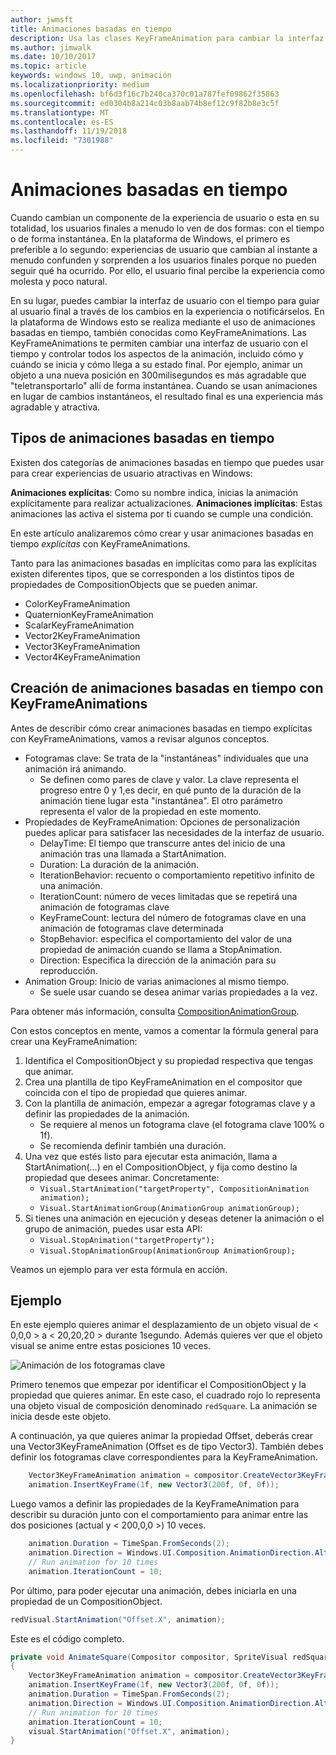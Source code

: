 ```yaml
---
author: jwmsft
title: Animaciones basadas en tiempo
description: Usa las clases KeyFrameAnimation para cambiar la interfaz de usuario con el tiempo.
ms.author: jimwalk
ms.date: 10/10/2017
ms.topic: article
keywords: windows 10, uwp, animación
ms.localizationpriority: medium
ms.openlocfilehash: bf6d3f16c7b240ca370c01a787fef09862f35863
ms.sourcegitcommit: ed0304b8a214c03b8aab74b8ef12c9f82b8e3c5f
ms.translationtype: MT
ms.contentlocale: es-ES
ms.lasthandoff: 11/19/2018
ms.locfileid: "7301988"
---
```

# <a name="time-based-animations"></a>Animaciones basadas en tiempo

Cuando cambian un componente de la experiencia de usuario o esta en su totalidad, los usuarios finales a menudo lo ven de dos formas: con el tiempo o de forma instantánea. En la plataforma de Windows, el primero es preferible a lo segundo: experiencias de usuario que cambian al instante a menudo confunden y sorprenden a los usuarios finales porque no pueden seguir qué ha ocurrido. Por ello, el usuario final percibe la experiencia como molesta y poco natural.

En su lugar, puedes cambiar la interfaz de usuario con el tiempo para guiar al usuario final a través de los cambios en la experiencia o notificárselos. En la plataforma de Windows esto se realiza mediante el uso de animaciones basadas en tiempo, también conocidas como KeyFrameAnimations. Las KeyFrameAnimations te permiten cambiar una interfaz de usuario con el tiempo y controlar todos los aspectos de la animación, incluido cómo y cuándo se inicia y cómo llega a su estado final. Por ejemplo, animar un objeto a una nueva posición en 300milisegundos es más agradable que "teletransportarlo" allí de forma instantánea. Cuando se usan animaciones en lugar de cambios instantáneos, el resultado final es una experiencia más agradable y atractiva.

## <a name="types-of-time-based-animations"></a>Tipos de animaciones basadas en tiempo

Existen dos categorías de animaciones basadas en tiempo que puedes usar para crear experiencias de usuario atractivas en Windows:

**Animaciones explícitas**: Como su nombre indica, inicias la animación explícitamente para realizar actualizaciones.
**Animaciones implícitas**: Estas animaciones las activa el sistema por ti cuando se cumple una condición.

En este artículo analizaremos cómo crear y usar animaciones basadas en tiempo _explícitas_ con KeyFrameAnimations.

Tanto para las animaciones basadas en implícitas como para las explícitas existen diferentes tipos, que se corresponden a los distintos tipos de propiedades de CompositionObjects que se pueden animar.

- ColorKeyFrameAnimation
- QuaternionKeyFrameAnimation
- ScalarKeyFrameAnimation
- Vector2KeyFrameAnimation
- Vector3KeyFrameAnimation
- Vector4KeyFrameAnimation

## <a name="create-time-based-animations-with-keyframeanimations"></a>Creación de animaciones basadas en tiempo con KeyFrameAnimations

Antes de describir cómo crear animaciones basadas en tiempo explícitas con KeyFrameAnimations, vamos a revisar algunos conceptos.

- Fotogramas clave: Se trata de la "instantáneas" individuales que una animación irá animando.
  - Se definen como pares de clave y valor. La clave representa el progreso entre 0 y 1,es decir, en qué punto de la duración de la animación tiene lugar esta "instantánea". El otro parámetro representa el valor de la propiedad en este momento.
- Propiedades de KeyFrameAnimation: Opciones de personalización puedes aplicar para satisfacer las necesidades de la interfaz de usuario.
  - DelayTime: El tiempo que transcurre antes del inicio de una animación tras una llamada a StartAnimation.
  - Duration: La duración de la animación.
  - IterationBehavior: recuento o comportamiento repetitivo infinito de una animación.
  - IterationCount: número de veces limitadas que se repetirá una animación de fotogramas clave
  - KeyFrameCount: lectura del número de fotogramas clave en una animación de fotogramas clave determinada
  - StopBehavior: especifica el comportamiento del valor de una propiedad de animación cuando se llama a StopAnimation.
  - Direction: Especifica la dirección de la animación para su reproducción.
- Animation Group: Inicio de varias animaciones al mismo tiempo.
  - Se suele usar cuando se desea animar varias propiedades a la vez.

Para obtener más información, consulta [CompositionAnimationGroup](https://docs.microsoft.com/uwp/api/windows.ui.composition.compositionanimationgroup).

Con estos conceptos en mente, vamos a comentar la fórmula general para crear una KeyFrameAnimation:

1. Identifica el CompositionObject y su propiedad respectiva que tengas que animar.
1. Crea una plantilla de tipo KeyFrameAnimation en el compositor que coincida con el tipo de propiedad que quieres animar.
1. Con la plantilla de animación, empezar a agregar fotogramas clave y a definir las propiedades de la animación.
    - Se requiere al menos un fotograma clave (el fotograma clave 100% o 1f).
    - Se recomienda definir también una duración.
1. Una vez que estés listo para ejecutar esta animación, llama a StartAnimation(...) en el CompositionObject, y fija como destino la propiedad que desees animar. Concretamente:
    - `Visual.StartAnimation("targetProperty", CompositionAnimation animation);`
    - `Visual.StartAnimationGroup(AnimationGroup animationGroup);`
1. Si tienes una animación en ejecución y deseas detener la animación o el grupo de animación, puedes usar esta API:
    - `Visual.StopAnimation("targetProperty");`
    - `Visual.StopAnimationGroup(AnimationGroup AnimationGroup);`

Veamos un ejemplo para ver esta fórmula en acción.

## <a name="example"></a>Ejemplo

En este ejemplo quieres animar el desplazamiento de un objeto visual de < 0,0,0 > a < 20,20,20 > durante 1segundo. Además quieres ver que el objeto visual se anime entre estas posiciones 10 veces.

![Animación de los fotogramas clave](images/animation/animated-rectangle.gif)

Primero tenemos que empezar por identificar el CompositionObject y la propiedad que quieres animar. En este caso, el cuadrado rojo lo representa una objeto visual de composición denominado `redSquare`. La animación se inicia desde este objeto.

A continuación, ya que quieres animar la propiedad Offset, deberás crear una Vector3KeyFrameAnimation (Offset es de tipo Vector3). También debes definir los fotogramas clave correspondientes para la KeyFrameAnimation.

```csharp
    Vector3KeyFrameAnimation animation = compositor.CreateVector3KeyFrameAnimation();
    animation.InsertKeyFrame(1f, new Vector3(200f, 0f, 0f));
```

Luego vamos a definir las propiedades de la KeyFrameAnimation para describir su duración junto con el comportamiento para animar entre las dos posiciones (actual y < 200,0,0 >) 10 veces.

```csharp
    animation.Duration = TimeSpan.FromSeconds(2);
    animation.Direction = Windows.UI.Composition.AnimationDirection.Alternate;
    // Run animation for 10 times
    animation.IterationCount = 10;
```

Por último, para poder ejecutar una animación, debes iniciarla en una propiedad de un CompositionObject.

```csharp
redVisual.StartAnimation("Offset.X", animation);
```

Este es el código completo.

```csharp
private void AnimateSquare(Compositor compositor, SpriteVisual redSquare)
{ 
    Vector3KeyFrameAnimation animation = compositor.CreateVector3KeyFrameAnimation();
    animation.InsertKeyFrame(1f, new Vector3(200f, 0f, 0f));
    animation.Duration = TimeSpan.FromSeconds(2);
    animation.Direction = Windows.UI.Composition.AnimationDirection.Alternate;
    // Run animation for 10 times
    animation.IterationCount = 10;
    visual.StartAnimation("Offset.X", animation);
} 
```
